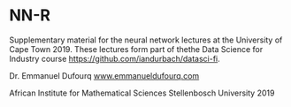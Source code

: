 # NN-R
Supplementary material for the neural network lectures at the University of Cape Town 2019. These lectures form part of thethe Data Science for Industry course https://github.com/iandurbach/datasci-fi.

Dr. Emmanuel Dufourq 
www.emmanueldufourq.com

African Institute for Mathematical Sciences
Stellenbosch University
2019
